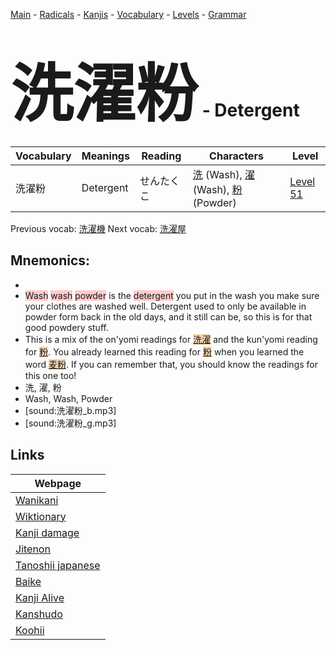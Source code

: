 <style> bigfont {font-size: 100px}</style>
[Main](../README.md) -
[Radicals](../radicals.md) -
[Kanjis](../kanjis.md) -
[Vocabulary](../vocabulary.md) -
[Levels](../levels.md) -
[Grammar](../grammar.md)
# <bigfont> 洗濯粉</bigfont> - Detergent 

| Vocabulary | Meanings | Reading | Characters | Level |
| --- | --- | --- | --- | --- |
| 洗濯粉 | Detergent | せんたくこ |  [洗](../kanjis/洗.md) (Wash), [濯](../kanjis/濯.md) (Wash), [粉](../kanjis/粉.md) (Powder) | [Level 51](../levels/wk_level51.md) |

Previous vocab: [洗濯機](洗濯機.md) Next vocab: [洗濯屋](洗濯屋.md) 

## Mnemonics:

* 
* <span style="background-color:#ffcccb"> Wash</span> <span style="background-color:#ffcccb"> wash</span> <span style="background-color:#ffcccb"> powder</span> is the <span style="background-color:#ffcccb"> detergent</span> you put in the wash you make sure your clothes are washed well. Detergent used to only be available in powder form back in the old days, and it still can be, so this is for that good powdery stuff.
* This is a mix of the on'yomi readings for <span style="background-color:#fed8b1"> [洗濯](https://jisho.org/search/洗濯)</span> and the kun'yomi reading for <span style="background-color:#fed8b1"> [粉](https://jisho.org/search/粉)</span>. You already learned this reading for <span style="background-color:#fed8b1"> [粉](https://jisho.org/search/粉)</span> when you learned the word <span style="background-color:#fed8b1"> [麦粉](https://jisho.org/search/麦粉)</span>. If you can remember that, you should know the readings for this one too!
* 洗, 濯, 粉
* Wash, Wash, Powder
* [sound:洗濯粉_b.mp3]
* [sound:洗濯粉_g.mp3]


## Links 

| Webpage |
| --- |
| [Wanikani          ](https://www.wanikani.com/kanji/洗濯粉) |
| [Wiktionary        ](https://en.wiktionary.org/wiki/洗濯粉) |
| [Kanji damage      ](http://www.kanjidamage.com/kanji/search?utf8=✓&q=洗濯粉) |
| [Jitenon           ](https://jitenon.com/kanji/洗濯粉) |
| [Tanoshii japanese ](https://www.tanoshiijapanese.com/dictionary/kanji.cfm?k=洗濯粉) |
| [Baike             ](https://baike.baidu.com/item/洗濯粉) |
| [Kanji Alive       ](https://app.kanjialive.com/洗濯粉) |
| [Kanshudo          ](https://www.kanshudo.com/searchmn?q=洗濯粉) |
| [Koohii            ](https://kanji.koohii.com/study/kanji/洗濯粉) |
